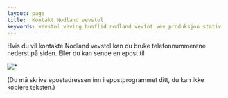 ```yaml
---
layout: page
title:  Kontakt Nodland vevstol
keywords: vevstol veving husflid nodland vevfot vev produksjon stativ
---
```


<p class="block">
  Hvis du vil kontakte Nodland vevstol kan du bruke telefonnummerene
  nederst på siden. Eller du kan sende en epost til
</p>

<img src="<%= relative_url '/images/image050.png' %>" alt="*" />

<p class="block">
  (Du må skrive epostadressen inn i epostprogrammet ditt,
  du kan ikke kopiere teksten.)
</p>
